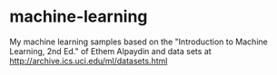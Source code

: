 machine-learning
================

My machine learning samples based on the "Introduction to Machine Learning, 2nd Ed." of Ethem Alpaydin and data sets at http://archive.ics.uci.edu/ml/datasets.html
